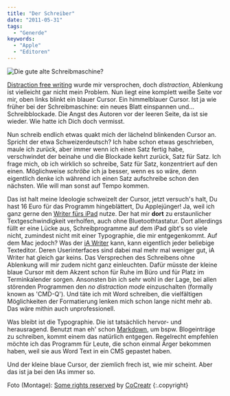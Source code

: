 ```yaml
---
title: "Der Schreiber"
date: "2011-05-31"
tags:
  - "Generde"
keywords:
  - "Apple"
  - "Editoren"
---
```


![Die gute alte Schreibmaschine?](/images/codecandies/typewriter.jpg)

[Distraction free writing](http://www.lifehack.org/articles/productivity/tips-and-tricks-for-distraction-free-writing.html) wurde mir versprochen, doch _distraction_, Ablenkung ist vielleicht gar nicht mein Problem. Nun liegt eine komplett weiße Seite vor mir, oben links blinkt ein blauer Cursor. Ein himmelblauer Cursor. Ist ja wie früher bei der Schreibmaschine: ein neues Blatt einspannen und… Schreibblockade. Die Angst des Autoren vor der leeren Seite, da ist sie wieder. Wie hatte ich Dich doch vermisst.

Nun schreib endlich etwas quakt mich der lächelnd blinkenden Cursor an. Spricht der etwa Schweizerdeutsch? Ich habe schon etwas geschrieben, maule ich zurück, aber immer wenn ich einen Satz fertig habe, verschwindet der beinahe und die Blockade kehrt zurück, Satz für Satz. Ich frage mich, ob ich wirklich so schreibe, Satz für Satz, konzentriert auf den einen. Möglichweise _schröbe_ ich ja besser, wenn es so wäre, denn eigentlich denke ich während ich einen Satz aufschreibe schon den nächsten. Wie will man sonst auf Tempo kommen.

Das ist halt meine Ideologie schweizelt der Cursor, jetzt versuch's halt, Du hast 16 Euro für das Programm hingeblättert, Du Applejünger! Ja, weil ich ganz gerne den [Writer fürs iPad](http://www.informationarchitects.jp/en/writer-for-ipad/) nutze. Der hat mir **dort** zu erstaunlicher Textgeschwindigkeit verholfen, auch ohne Bluetoothtastatur. Dort allerdings füllt er eine Lücke aus, Schreibprogramme auf dem iPad gibt's so viele nicht, zumindest nicht mit einer Typographie, die mir entgegenkommt. Auf dem Mac jedoch? Was der [iA Writer](http://www.informationarchitects.jp/en/ia-writer-for-mac/) kann, kann eigentlich jeder beliebige Texteditor. Deren Userinterfaces sind dabei mal mehr mal weniger gut, iA Writer hat gleich gar keins. Das Versprechen des Schreibens ohne Ablenkung will mir zudem nicht ganz einleuchten. Dafür müsste der kleine blaue Cursor mit dem Akzent schon für Ruhe im Büro und für Platz im Terminkalender sorgen. Ansonsten bin ich sehr wohl in der Lage, bei allen störenden Programmen den _no distraction mode_ einzuschalten (formally known as 'CMD-Q'). Und täte ich mit Word schreiben, die vielfältigen Möglichkeiten der Formatierung lenken mich schon lange nicht mehr ab. Das wäre mithin auch unprofessionell.

Was bleibt ist die Typographie. Die ist tatsächlich hervor- und herausragend. Benutzt man eh' schon [Markdown](http://daringfireball.net/projects/markdown/syntax), um bspw. Blogeinträge zu schreiben, kommt einem das natürlich entgegen. Regelrecht empfehlen möchte ich das Programm für Leute, die schon einmal Ärger bekommen haben, weil sie aus Word Text in ein CMS gepastet haben.

Und der kleine blaue Cursor, der ziemlich frech ist, wie mir scheint. Aber das ist ja bei den IAs immer so.

Foto (Montage): [Some rights reserved](http://creativecommons.org/licenses/by-sa/2.0/ "Attribution-ShareAlike License") by [CoCreatr](http://www.flickr.com/photos/cocreatr/) {:.copyright}
